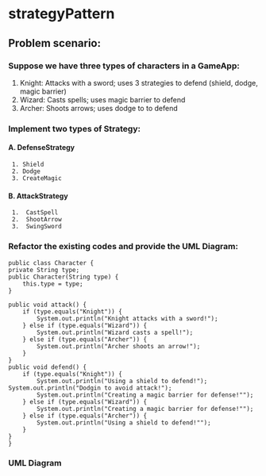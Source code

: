 # strategyPattern
## Problem scenario:

### Suppose we have three types of characters in a GameApp:

1. Knight: Attacks with a sword; uses 3 strategies to defend (shield, dodge, magic barrier)
2. Wizard: Casts spells; uses magic barrier to defend
3. Archer: Shoots arrows; uses dodge to to defend

### Implement two types of Strategy:
#### A.  DefenseStrategy
     1. Shield
     2. Dodge
     3. CreateMagic

#### B.  AttackStrategy
     1.  CastSpell
     2.  ShootArrow
     3.  SwingSword  


### Refactor the existing codes and provide the UML Diagram:

    public class Character {
    private String type;
    public Character(String type) {
        this.type = type;
    }
    
    public void attack() {
        if (type.equals("Knight")) {
            System.out.println("Knight attacks with a sword!");
        } else if (type.equals("Wizard")) {
            System.out.println("Wizard casts a spell!");
        } else if (type.equals("Archer")) {
            System.out.println("Archer shoots an arrow!");
        }
    }
    public void defend() {
        if (type.equals("Knight")) {
            System.out.println("Using a shield to defend!");
	System.out.println("Dodgin to avoid attack!");
            System.out.println("Creating a magic barrier for defense!"");		
        } else if (type.equals("Wizard")) {
            System.out.println("Creating a magic barrier for defense!"");
        } else if (type.equals("Archer")) {
            System.out.println("Using a shield to defend!"");
        }
    }
    }
    
### UML Diagram

    

